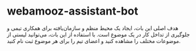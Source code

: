 # webamooz-assistant-bot
هدف اصلی این بات، ایجاد یک محیط منظم و سازمان‌یافته برای همکاری تیمی و جلوگیری از تداخل کار در یک موضوع است. با استفاده از این بات، می‌توانید لیستی از موضوعات مختلف را مشاهده کنید و اعضای تیم را برای هر موضوع ثبت نام کنید. 
